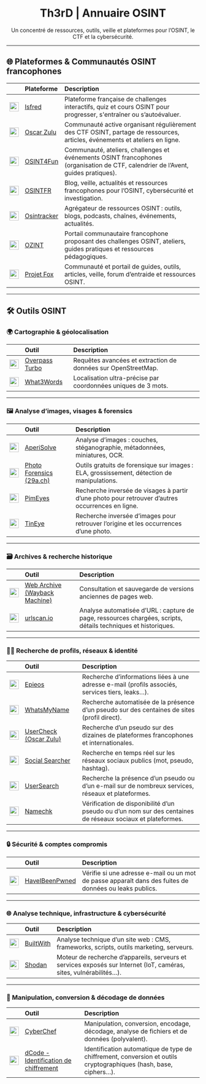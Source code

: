 <div align="center">

# Th3rD | Annuaire OSINT  
Un concentré de ressources, outils, veille et plateformes pour l’OSINT, le CTF et la cybersécurité.

</div>

---

## 🌐 Plateformes & Communautés OSINT francophones

|        | Plateforme        | Description |
|:------:|:------------------|:------------|
| <img src="https://i.ibb.co/0jMdQ4r3/favicon-V2.png" width="24"/> | [Isfred](https://isfred.fr/) | Plateforme française de challenges interactifs, quiz et cours OSINT pour progresser, s'entraîner ou s’autoévaluer. |
| <img src="https://oscarzulu.org/favicon.ico" width="24"/> | [Oscar Zulu](https://oscarzulu.org/) | Communauté active organisant régulièrement des CTF OSINT, partage de ressources, articles, événements et ateliers en ligne. |
| <img src="https://osint4fun.eu/favicon.ico" width="24"/> | [OSINT4Fun](https://www.osint4fun.eu/) | Communauté, ateliers, challenges et événements OSINT francophones (organisation de CTF, calendrier de l’Avent, guides pratiques). |
| <img src="https://osintfr.com/favicon.ico" width="24"/> | [OSINTFR](https://osintfr.com/) | Blog, veille, actualités et ressources francophones pour l’OSINT, cybersécurité et investigation. |
| <img src="https://osintracker.com/favicon.ico" width="24"/> | [Osintracker](https://osintracker.com/) | Agrégateur de ressources OSINT : outils, blogs, podcasts, chaînes, événements, actualités. |
| <img src="https://ozint.eu/assets/images/brand/o.png" width="24"/> | [OZINT](https://ozint.eu/) | Portail communautaire francophone proposant des challenges OSINT, ateliers, guides pratiques et ressources pédagogiques. |
| <img src="https://projetfox.com/favicon.ico" width="24"/> | [Projet Fox](https://projetfox.com/) | Communauté et portail de guides, outils, articles, veille, forum d’entraide et ressources OSINT. |

---

## 🛠️ Outils OSINT

### 🌍 Cartographie & géolocalisation

|        | Outil        | Description |
|:------:|:------------------|:------------|
| <img src="https://overpass-turbo.eu/assets/favicon.ico" width="24"/> | [Overpass Turbo](https://overpass-turbo.eu/) | Requêtes avancées et extraction de données sur OpenStreetMap. |
| <img src="https://what3words.com/favicon.ico" width="24"/> | [What3Words](https://what3words.com/) | Localisation ultra-précise par coordonnées uniques de 3 mots. |

---

### 🖼️ Analyse d’images, visages & forensics

|        | Outil        | Description |
|:------:|:------------------|:------------|
| <img src="https://www.aperisolve.com/static/images/watermelon.svg" width="24"/> | [AperiSolve](https://www.aperisolve.com/) | Analyse d’images : couches, stéganographie, métadonnées, miniatures, OCR. |
| <img src="https://29a.ch/favicon.ico" width="24"/> | [Photo Forensics (29a.ch)](https://29a.ch/photo-forensics/#forensic-magnifier) | Outils gratuits de forensique sur images : ELA, grossissement, détection de manipulations. |
| <img src="https://pimeyes.com/favicon.ico" width="24"/> | [PimEyes](https://pimeyes.com/en) | Recherche inversée de visages à partir d’une photo pour retrouver d’autres occurrences en ligne. |
| <img src="https://www.tineye.com/favicon.ico" width="24"/> | [TinEye](https://tineye.com/) | Recherche inversée d’images pour retrouver l’origine et les occurrences d’une photo. |

---

### 🗃️ Archives & recherche historique

|        | Outil        | Description |
|:------:|:------------------|:------------|
| <img src="https://web-static.archive.org/_static/images/archive.ico" width="24"/> | [Web Archive (Wayback Machine)](https://web.archive.org/) | Consultation et sauvegarde de versions anciennes de pages web. |
| <img src="https://urlscan.io/favicon.ico" width="24"/> | [urlscan.io](https://urlscan.io/) | Analyse automatisée d’URL : capture de page, ressources chargées, scripts, détails techniques et historiques. |

---

### 🕵️‍♂️ Recherche de profils, réseaux & identité

|        | Outil        | Description |
|:------:|:------------------|:------------|
| <img src="https://epieos.com/favicon.ico" width="24"/> | [Epieos](https://epieos.com/) | Recherche d’informations liées à une adresse e-mail (profils associés, services tiers, leaks…). |
| <img src="https://ctf-osint.aege.fr/files/ac83d4caba18e5a85073fabef767b133/whatsmyname.png" width="24"/> | [WhatsMyName](https://whatsmyname.app/) | Recherche automatisée de la présence d’un pseudo sur des centaines de sites (profil direct). |
| <img src="https://osint.oscarzulu.org/files/99ea2ac139e20dc2443f9caac509ff8a/logo-rond-noir.png" width="24"/> | [UserCheck (Oscar Zulu)](https://usercheck.oscarzulu.org/) | Recherche d’un pseudo sur des dizaines de plateformes francophones et internationales. |
| <img src="https://www.social-searcher.com/favicon.ico" width="24"/> | [Social Searcher](https://www.social-searcher.com/) | Recherche en temps réel sur les réseaux sociaux publics (mot, pseudo, hashtag). |
| <img src="https://usersearch.org/favicon.ico" width="24"/> | [UserSearch](https://usersearch.org/) | Recherche la présence d’un pseudo ou d’un e-mail sur de nombreux services, réseaux et plateformes. |
| <img src="https://www.namechk.com/favicon.ico" width="24"/> | [Namechk](https://namechk.com/) | Vérification de disponibilité d’un pseudo ou d’un nom sur des centaines de réseaux sociaux et plateformes. |

---

### 🔒 Sécurité & comptes compromis

|        | Outil        | Description |
|:------:|:------------------|:------------|
| <img src="https://haveibeenpwned.com/Content/Images/favicon.ico" width="24"/> | [HaveIBeenPwned](https://haveibeenpwned.com/) | Vérifie si une adresse e-mail ou un mot de passe apparaît dans des fuites de données ou leaks publics. |

---

### 🌐 Analyse technique, infrastructure & cybersécurité

|        | Outil        | Description |
|:------:|:------------------|:------------|
| <img src="https://builtwith.com/favicon.ico" width="24"/> | [BuiltWith](https://builtwith.com/fr/) | Analyse technique d’un site web : CMS, frameworks, scripts, outils marketing, serveurs. |
| <img src="https://www.shodan.io/static/img/favicon-60c1b1cd.png" width="24"/> | [Shodan](https://www.shodan.io/) | Moteur de recherche d’appareils, serveurs et services exposés sur Internet (IoT, caméras, sites, vulnérabilités…). |

---

### 🧩 Manipulation, conversion & décodage de données

|        | Outil        | Description |
|:------:|:------------------|:------------|
| <img src="https://cyberchef.net/assets/aecc661b69309290f600.ico" width="24"/> | [CyberChef](https://gchq.github.io/CyberChef/) | Manipulation, conversion, encodage, décodage, analyse de fichiers et de données (polyvalent). |
| <img src="https://www.dcode.fr/favicon.ico" width="24"/> | [dCode - Identification de chiffrement](https://www.dcode.fr/identification-chiffrement) | Identification automatique de type de chiffrement, conversion et outils cryptographiques (hash, base, ciphers…). |

